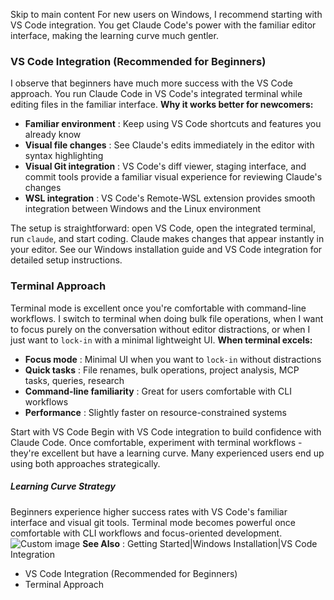 Skip to main content
For new users on Windows, I recommend starting with VS Code integration. You get Claude Code's power with the familiar editor interface, making the learning curve much gentler.
### VS Code Integration (Recommended for Beginners)​
I observe that beginners have much more success with the VS Code approach. You run Claude Code in VS Code's integrated terminal while editing files in the familiar interface.
**Why it works better for newcomers:**
  * **Familiar environment** : Keep using VS Code shortcuts and features you already know
  * **Visual file changes** : See Claude's edits immediately in the editor with syntax highlighting
  * **Visual Git integration** : VS Code's diff viewer, staging interface, and commit tools provide a familiar visual experience for reviewing Claude's changes
  * **WSL integration** : VS Code's Remote-WSL extension provides smooth integration between Windows and the Linux environment


The setup is straightforward: open VS Code, open the integrated terminal, run `claude`, and start coding. Claude makes changes that appear instantly in your editor. See our Windows installation guide and VS Code integration for detailed setup instructions.
### Terminal Approach​
Terminal mode is excellent once you're comfortable with command-line workflows. I switch to terminal when doing bulk file operations, when I want to focus purely on the conversation without editor distractions, or when I just want to `lock-in` with a minimal lightweight UI.
**When terminal excels:**
  * **Focus mode** : Minimal UI when you want to `lock-in` without distractions
  * **Quick tasks** : File renames, bulk operations, project analysis, MCP tasks, queries, research
  * **Command-line familiarity** : Great for users comfortable with CLI workflows
  * **Performance** : Slightly faster on resource-constrained systems


Start with VS Code
Begin with VS Code integration to build confidence with Claude Code. Once comfortable, experiment with terminal workflows - they're excellent but have a learning curve. Many experienced users end up using both approaches strategically.
##### Learning Curve Strategy
Beginners experience higher success rates with VS Code's familiar interface and visual git tools. Terminal mode becomes powerful once comfortable with CLI workflows and focus-oriented development.
![Custom image](https://www.claudelog.com/img/discovery/007.png)
**See Also** : Getting Started|Windows Installation|VS Code Integration
  * VS Code Integration (Recommended for Beginners)
  * Terminal Approach


